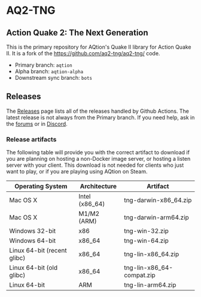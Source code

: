 # AQ2-TNG

## Action Quake 2: The Next Generation

This is the primary repository for AQtion's Quake II library for Action Quake II.  It is a fork of the https://github.com/aq2-tng/aq2-tng/ code.

* Primary branch:  `aqtion`
* Alpha branch:  `aqtion-alpha`
* Downstream sync branch:  `bots`

## Releases

The [Releases](https://github.com/actionquake/aq2-tng/releases) page lists all of the releases handled by Github Actions.  The latest release is not always from the Primary branch.  If you need help, ask in the [forums](https://forums.aq2world.com) or in [Discord](https://discord.aq2world.com).

### Release artifacts
The following table will provide you with the correct artifact to download if you are planning on hosting a non-Docker image server, or hosting a listen server with your client.  This download is not needed for clients who just want to play, or if you are playing using AQtion on Steam.

| Operating System | Architecture | Artifact |
| ---- | --- | ---- |
| Mac OS X | Intel (x86_64) | tng-darwin-x86_64.zip |
| Mac OS X | M1/M2 (ARM) | tng-darwin-arm64.zip |
| Windows 32-bit | x86 | tng-win-32.zip |
| Windows 64-bit | x86_64 |  tng-win-64.zip |
| Linux 64-bit (recent glibc) | x86_64 | tng-lin-x86_64.zip  |
| Linux 64-bit (old glibc) | x86_64 | tng-lin-x86_64-compat.zip  |
| Linux 64-bit | ARM | tng-lin-arm64.zip  |
